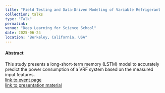 ```yaml
---
title: "Field Testing and Data-Driven Modeling of Variable Refrigerant Flow (VRF) System in Buildings (poster)"
collection: talks
type: "Talk"
permalink:
venue: "Deep Learning for Science School"
date: 2025-06-24
location: "Berkeley, California, USA"
---
```

#### Abstract
This study presents a long-short-term memory (LSTM) model to accurately predict the power consumption of a VRF system based on the measured input features.<br/>
[link to event page](https://dl4sci-school.lbl.gov/home)<br/>
[link to presentation material](https://pochinghsu.github.io/files/VRF-dl4sci-poster-PH.pdf)


